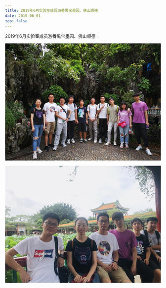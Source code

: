 ```yaml
---
title: 2019年6月实验室成员游番禺宝墨园、佛山顺德
date: 2019-06-01
top: false
---
```


2019年6月实验室成员游番禺宝墨园、佛山顺德

![合照一](./files/44fdee82-64e0-4d0b-ac9f-c9ea33a0f4bd.jpg)

![合照二](./files/0e81f8a3-9273-4434-b376-9a457347ca2d.jpg)

